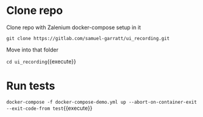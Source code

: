 # Clone repo

Clone repo with Zalenium docker-compose setup in it

`git clone https://gitlab.com/samuel-garratt/ui_recording.git`

Move into that folder

`cd ui_recording`{{execute}}

# Run tests

`docker-compose -f docker-compose-demo.yml up --abort-on-container-exit --exit-code-from test`{{execute}}

